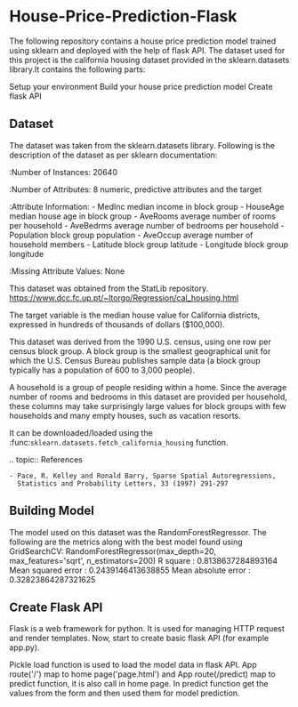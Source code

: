 # House-Price-Prediction-Flask
The following repository contains a house price prediction model trained using sklearn and deployed with the help of flask API. The dataset used for this project is the california housing dataset provided in the sklearn.datasets library.It contains the following parts:

Setup your environment
Build your house price prediction model
Create flask API

## Dataset
The dataset was taken from the sklearn.datasets library. Following is the description of the dataset as per sklearn documentation:

:Number of Instances: 20640

:Number of Attributes: 8 numeric, predictive attributes and the target

:Attribute Information:
    - MedInc        median income in block group
    - HouseAge      median house age in block group
    - AveRooms      average number of rooms per household
    - AveBedrms     average number of bedrooms per household
    - Population    block group population
    - AveOccup      average number of household members
    - Latitude      block group latitude
    - Longitude     block group longitude

:Missing Attribute Values: None

This dataset was obtained from the StatLib repository.
https://www.dcc.fc.up.pt/~ltorgo/Regression/cal_housing.html

The target variable is the median house value for California districts,
expressed in hundreds of thousands of dollars ($100,000).

This dataset was derived from the 1990 U.S. census, using one row per census
block group. A block group is the smallest geographical unit for which the U.S.
Census Bureau publishes sample data (a block group typically has a population
of 600 to 3,000 people).

A household is a group of people residing within a home. Since the average
number of rooms and bedrooms in this dataset are provided per household, these
columns may take surprisingly large values for block groups with few households
and many empty houses, such as vacation resorts.

It can be downloaded/loaded using the
:func:`sklearn.datasets.fetch_california_housing` function.

.. topic:: References

    - Pace, R. Kelley and Ronald Barry, Sparse Spatial Autoregressions,
      Statistics and Probability Letters, 33 (1997) 291-297


## Building Model
The model used on this dataset was the RandomForestRegressor. The following are the metrics along with the best model found using GridSearchCV: 
RandomForestRegressor(max_depth=20, max_features='sqrt', n_estimators=200)
R square :  0.8138637284893164
Mean squared error :  0.2439146413638855
Mean absolute error :  0.32823864287321625

## Create Flask API

Flask is a web framework for python. It is used for managing HTTP request and render templates. Now, start to create basic flask API (for example app.py). 

Pickle load function is used to load the model data in flask API. App route('/') map to home page('page.html') and App route(/predict) map to predict function, it is also call in home page. In predict function get the values from the form and then used them for model prediction.

